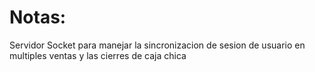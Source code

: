 # Notas:

Servidor Socket para manejar la sincronizacion de sesion de usuario en multiples ventas
y las cierres de caja chica 
